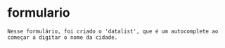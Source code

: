 # formulario
    Nesse formulário, foi criado o 'datalist', que é um autocomplete ao começar a digitar o nome da cidade.
